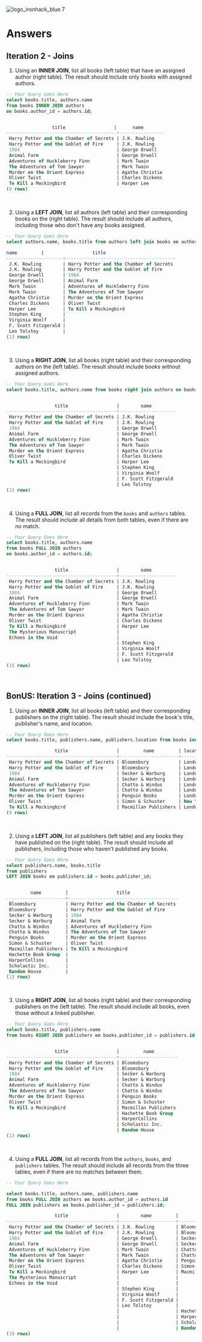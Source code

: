 ![logo_ironhack_blue 7](https://user-images.githubusercontent.com/23629340/40541063-a07a0a8a-601a-11e8-91b5-2f13e4e6b441.png)

# Answers

## Iteration 2 - Joins

1. Using an **INNER JOIN**, list all books (left table) that have an assigned author (right table). The result should include only books with assigned authors.

```sql
-- Your Query Goes Here
select books.title, authors.name  
from books INNER JOIN authors 
on books.author_id = authors.id;


                 title                  |      name       
-----------------------------------------+-----------------
 Harry Potter and the Chamber of Secrets | J.K. Rowling
 Harry Potter and the Goblet of Fire     | J.K. Rowling
 1984                                    | George Orwell
 Animal Farm                             | George Orwell
 Adventures of Huckleberry Finn          | Mark Twain
 The Adventures of Tom Sawyer            | Mark Twain
 Murder on the Orient Express            | Agatha Christie
 Oliver Twist                            | Charles Dickens
 To Kill a Mockingbird                   | Harper Lee
(9 rows)


```

<br>

2. Using a **LEFT JOIN**, list all authors (left table) and their corresponding books on the (right table). The result should include all authors, including those who don't have any books assigned.

```sql
-- Your Query Goes Here
select authors.name, books.title from authors left join books on authors.id = books.author_id;

name         |                  title                  
---------------------+-----------------------------------------
 J.K. Rowling        | Harry Potter and the Chamber of Secrets
 J.K. Rowling        | Harry Potter and the Goblet of Fire
 George Orwell       | 1984
 George Orwell       | Animal Farm
 Mark Twain          | Adventures of Huckleberry Finn
 Mark Twain          | The Adventures of Tom Sawyer
 Agatha Christie     | Murder on the Orient Express
 Charles Dickens     | Oliver Twist
 Harper Lee          | To Kill a Mockingbird
 Stephen King        | 
 Virginia Woolf      | 
 F. Scott Fitzgerald | 
 Leo Tolstoy         | 
(13 rows)

```

<br>

3. Using a **RIGHT JOIN**, list all books (right table) and their corresponding authors on the (left table). The result should include books without assigned authors.

```sql
-- Your Query Goes Here
select books.title, authors.name from books right join authors on books.author_id = authors.id;


                  title                  |        name         
-----------------------------------------+---------------------
 Harry Potter and the Chamber of Secrets | J.K. Rowling
 Harry Potter and the Goblet of Fire     | J.K. Rowling
 1984                                    | George Orwell
 Animal Farm                             | George Orwell
 Adventures of Huckleberry Finn          | Mark Twain
 The Adventures of Tom Sawyer            | Mark Twain
 Murder on the Orient Express            | Agatha Christie
 Oliver Twist                            | Charles Dickens
 To Kill a Mockingbird                   | Harper Lee
                                         | Stephen King
                                         | Virginia Woolf
                                         | F. Scott Fitzgerald
                                         | Leo Tolstoy
(13 rows)

```

<br>

4. Using a **FULL JOIN**, list all records from the `books` and `authors` tables. The result should include all details from both tables, even if there are no match.

```sql
-- Your Query Goes Here
select books.title, authors.name
from books FULL JOIN authors 
on books.author_id = authors.id;


                  title                  |        name         
-----------------------------------------+---------------------
 Harry Potter and the Chamber of Secrets | J.K. Rowling
 Harry Potter and the Goblet of Fire     | J.K. Rowling
 1984                                    | George Orwell
 Animal Farm                             | George Orwell
 Adventures of Huckleberry Finn          | Mark Twain
 The Adventures of Tom Sawyer            | Mark Twain
 Murder on the Orient Express            | Agatha Christie
 Oliver Twist                            | Charles Dickens
 To Kill a Mockingbird                   | Harper Lee
 The Mysterious Manuscript               | 
 Echoes in the Void                      | 
                                         | Stephen King
                                         | Virginia Woolf
                                         | F. Scott Fitzgerald
                                         | Leo Tolstoy
(15 rows)


```

<br>

## BonUS: Iteration 3 - Joins (continued)

1. Using an **INNER JOIN**, list all books (left table) and their corresponding publishers on the (right table). The result should include the book's title, publisher's name, and location.

```sql
-- Your Query Goes Here
select books.title, publishers.name, publishers.location from books inner join publishers on books.publisher_id = publishers.id;

                  title                  |         name         | location 
-----------------------------------------+----------------------+----------
 Harry Potter and the Chamber of Secrets | Bloomsbury           | London
 Harry Potter and the Goblet of Fire     | Bloomsbury           | London
 1984                                    | Secker & Warburg     | London
 Animal Farm                             | Secker & Warburg     | London
 Adventures of Huckleberry Finn          | Chatto & Windus      | London
 The Adventures of Tom Sawyer            | Chatto & Windus      | London
 Murder on the Orient Express            | Penguin Books        | London
 Oliver Twist                            | Simon & Schuster     | New York
 To Kill a Mockingbird                   | Macmillan Publishers | London
(9 rows)

```

<br>

2. Using a **LEFT JOIN**, list all publishers (left table) and any books they have published on the (right table). The result should include all publishers, including those who haven't published any books.

```sql
-- Your Query Goes Here
select publishers.name, books.title
from publishers
LEFT JOIN books on publishers.id = books.publisher_id;


         name         |                  title                  
----------------------+-----------------------------------------
 Bloomsbury           | Harry Potter and the Chamber of Secrets
 Bloomsbury           | Harry Potter and the Goblet of Fire
 Secker & Warburg     | 1984
 Secker & Warburg     | Animal Farm
 Chatto & Windus      | Adventures of Huckleberry Finn
 Chatto & Windus      | The Adventures of Tom Sawyer
 Penguin Books        | Murder on the Orient Express
 Simon & Schuster     | Oliver Twist
 Macmillan Publishers | To Kill a Mockingbird
 Hachette Book Group  | 
 HarperCollins        | 
 Scholastic Inc.      | 
 Random House         | 
(13 rows)

```

<br>

3. Using a **RIGHT JOIN**, list all books (right table) and their corresponding publishers on the (left table). The result should include all books, even those without a linked publisher.

```sql
-- Your Query Goes Here
select books.title, publishers.name
from books RIGHT JOIN publishers on books.publisher_id = publishers.id;


                  title                  |         name         
-----------------------------------------+----------------------
 Harry Potter and the Chamber of Secrets | Bloomsbury
 Harry Potter and the Goblet of Fire     | Bloomsbury
 1984                                    | Secker & Warburg
 Animal Farm                             | Secker & Warburg
 Adventures of Huckleberry Finn          | Chatto & Windus
 The Adventures of Tom Sawyer            | Chatto & Windus
 Murder on the Orient Express            | Penguin Books
 Oliver Twist                            | Simon & Schuster
 To Kill a Mockingbird                   | Macmillan Publishers
                                         | Hachette Book Group
                                         | HarperCollins
                                         | Scholastic Inc.
                                         | Random House
(13 rows)


```

<br>

4. Using a **FULL JOIN**, list all records from the `authors`, `books`, and `publishers` tables. The result should include all records from the three tables, even if there are no matches between them.

```sql
-- Your Query Goes Here

select books.title, authors.name, publishers.name
from books FULL JOIN authors on books.author_id = authors.id
FULL JOIN publishers on books.publisher_id = publishers.id;

                  title                  |        name         |         name         
-----------------------------------------+---------------------+----------------------
 Harry Potter and the Chamber of Secrets | J.K. Rowling        | Bloomsbury
 Harry Potter and the Goblet of Fire     | J.K. Rowling        | Bloomsbury
 1984                                    | George Orwell       | Secker & Warburg
 Animal Farm                             | George Orwell       | Secker & Warburg
 Adventures of Huckleberry Finn          | Mark Twain          | Chatto & Windus
 The Adventures of Tom Sawyer            | Mark Twain          | Chatto & Windus
 Murder on the Orient Express            | Agatha Christie     | Penguin Books
 Oliver Twist                            | Charles Dickens     | Simon & Schuster
 To Kill a Mockingbird                   | Harper Lee          | Macmillan Publishers
 The Mysterious Manuscript               |                     | 
 Echoes in the Void                      |                     | 
                                         | Stephen King        | 
                                         | Virginia Woolf      | 
                                         | F. Scott Fitzgerald | 
                                         | Leo Tolstoy         | 
                                         |                     | Hachette Book Group
                                         |                     | HarperCollins
                                         |                     | Scholastic Inc.
                                         |                     | Random House
(19 rows)

```

<br>
